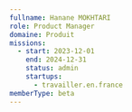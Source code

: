 ```yaml
---
fullname: Hanane MOKHTARI
role: Product Manager
domaine: Produit
missions:
  - start: 2023-12-01
    end: 2024-12-31
    status: admin
    startups:
      - travailler.en.france
memberType: beta
---
```

